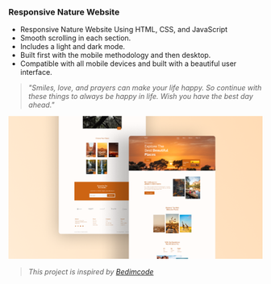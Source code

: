 ### Responsive Nature Website

- Responsive Nature Website Using HTML, CSS, and JavaScript
- Smooth scrolling in each section.
- Includes a light and dark mode.
- Built first with the mobile methodology and then desktop.
- Compatible with all mobile devices and built with a beautiful user interface.

> *"Smiles, love, and prayers can make your life happy. So continue with these things to always be happy in life. Wish you have the best day ahead."*

![preview img](/preview.png)
> *This project is inspired by [Bedimcode](https://github.com/bedimcode)*
